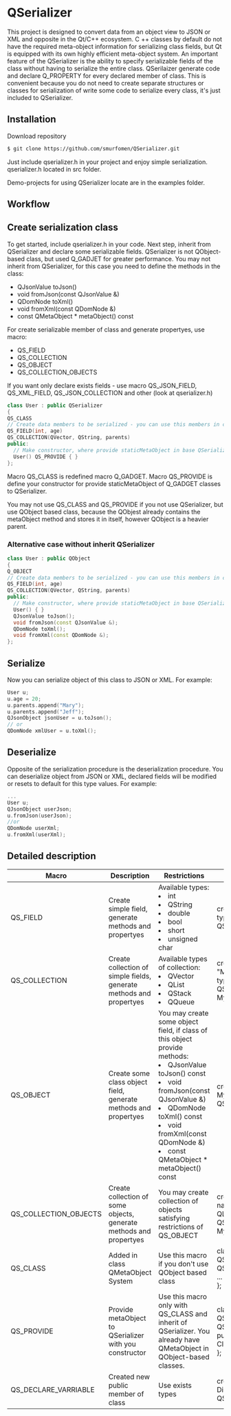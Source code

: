 # QSerializer 
This project is designed to convert data from an object view to JSON or XML and opposite in the Qt/C++ ecosystem. C ++ classes by default do not have the required meta-object information for serializing class fields, but Qt is equipped with its own highly efficient meta-object system.
An important feature of the QSerializer is the ability to specify serializable fields of the class without having to serialize the entire class. QSerilaizer generate code and declare Q_PROPERTY for every declared member of class. This is convenient because you do not need to create separate structures or classes for serialization of write some code to serialize every class, it's just included to QSerializer.

## Installation
Download repository
```bash
$ git clone https://github.com/smurfomen/QSerializer.git
```
Just include qserializer.h in your project and enjoy simple serialization. qserializer.h located in src folder.

Demo-projects for using QSerializer locate are in the examples folder.

## Workflow
## Create serialization class
To get started, include qserializer.h in your code.
Next step, inherit from QSerializer and declare some serializable fields. QSerializer is not QObject-based class, but used Q_GADJET for greater performance. You may not inherit from QSerializer, for this case you need to define the methods in the class:
 - QJsonValue toJson()
 - void fromJson(const QJsonValue &)
 - QDomNode toXml()
 - void fromXml(const QDomNode &)
 - const QMetaObject * metaObject() const

For create serializable member of class and generate propertyes, use macro:
- QS_FIELD
- QS_COLLECTION
- QS_OBJECT
- QS_COLLECTION_OBJECTS

If you want only declare exists fields - use macro QS_JSON_FIELD, QS_XML_FIELD, QS_JSON_COLLECTION and other (look at qserializer.h)
```C++
class User : public QSerializer
{
QS_CLASS
// Create data members to be serialized - you can use this members in code
QS_FIELD(int, age)
QS_COLLECTION(QVector, QString, parents)
public:
  // Make constructor, where provide staticMetaObject in base QSerializer class
  User() QS_PROVIDE { }
};
```
Macro QS_CLASS is redefined macro Q_GADGET.
Macro QS_PROVIDE is define your constructor for provide staticMetaObject of Q_GADGET classes to QSerializer.

You may not use QS_CLASS and QS_PROVIDE if you not use QSerializer, but use QObject based class, because the QObjest already contains the metaObject method and stores it in itself, however QObject is a heavier parent.

### Alternative case without inherit QSerializer
```C++
class User : public QObject
{
Q_OBJECT
// Create data members to be serialized - you can use this members in code
QS_FIELD(int, age)
QS_COLLECTION(QVector, QString, parents)
public:
  // Make constructor, where provide staticMetaObject in base QSerializer class
  User() { }
  QJsonValue toJson();
  void fromJson(const QJsonValue &);
  QDomNode toXml();
  void fromXml(const QDomNode &);
};
```

## **Serialize**
Now you can serialize object of this class to JSON or XML.
For example:
```C++
User u;
u.age = 20;
u.parents.append("Mary");
u.parents.append("Jeff");
QJsonObject jsonUser = u.toJson();
// or
QDomNode xmlUser = u.toXml();
```

## **Deserialize**
Opposite of the serialization procedure is the deserialization procedure.
You can deserialize object from JSON or XML, declared fields will be modified or resets to default for this type values.
For example:
```C++
...
User u;
QJsonObject userJson;
u.fromJson(userJson);
//or
QDomNode userXml;
u.fromXml(userXml);
```
## Detailed description
| Macro | Description | Restrictions | For example |
|-|-|-|-|
| QS_FIELD | Create simple field, generate methods and propertyes | Available types: <li>int</li> <li>QString</li> <li>double</li> <li>bool</li> <li>short</li> <li>unsigned char</li> | create field named "Digit" of int type</br> QS_FIELD(int, Digit) |
| QS_COLLECTION | Create collection of simple fields, generate methods and propertyes | Available types of collection: <li>QVector</li> <li>QList</li> <li>QStack</li> <li>QQueue</li> | create collection named "MyCollection" of QVector\<int\> type</br> QS_COLLECTION(QVector, int, MyCollection) |
| QS_OBJECT | Create some class object field, generate methods and propertyes | You may create some object field, if class of this object provide methods: <li>QJsonValue toJson() const</li> <li>void fromJson(const QJsonValue &)</li> <li>QDomNode toXml() const</li> <li>void fromXml(const QDomNode &)</li> <li>const QMetaObject * metaObject() const</li> | create some object "MyObject"  of MyClass type</br> QS_OBJECT(MyClass, MyObject) |
| QS_COLLECTION_OBJECTS | Create collection of some objects, generate methods and propertyes | You may create collection of objects satisfying restrictions of QS_OBJECT | create collection of some objects</br> named "MyObjectsCollection" of QList\<MyClass\> type QS_COLLECTION_OBJECTS(QList, MyClass, MyObjectsCollection) |
| QS_CLASS | Added in class QMetaObject System | Use this macro if you don't use QObject based class | class ClassName : public QSerializer { </br> QS_CLASS</br>  ...</br> }; |
| QS_PROVIDE | Provide metaObject to QSerializer with you constructor | Use this macro only with QS_CLASS and inherit of QSerializer. You already have QMetaObject in QObject-based classes. | class ClassName : public QSerializer { </br> QS_CLASS</br> public:</br> ClassName() QS_PROVIDE {}</br> }; |
| QS_DECLARE_VARRIABLE | Created new public member of class | Use exists types | create public member class [int Digit]</br> QS_DECLARE_VARIABLE(int, Digit) |
